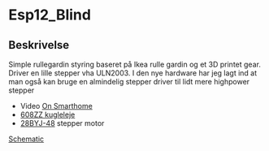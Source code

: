 # Esp12_Blind

## Beskrivelse #
Simple rullegardin styring baseret på Ikea rulle gardin og et 3D printet gear. Driver en lille stepper vha ULN2003.
I den nye hardware har jeg lagt ind at man også kan bruge en almindelig stepper driver til lidt mere highpower stepper

- Video [On Smarthome](https://www.facebook.com/Askob.dk/photos/a.409725012772869/409724829439554/?type=3&theater)
- [608ZZ kugleleje](https://arduinotech.dk/shop/kuglelejer/)
- [28BYJ-48](https://arduinotech.dk/shop/step-gear-motor-28byj-48-5v-4-phase-5-wire-dc-5v/) stepper motor

[Schematic]([https://github.com/gert-lauritsen/Esp12_Blind/blob/master/Schematic.png](https://github.com/gert-lauritsen/Esp12_Blind/blob/master/ESP12DualStepperPCB/RulleGardin.pdf))
